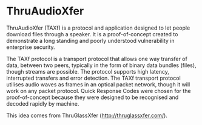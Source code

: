 # ThruAudioXfer

ThruAudioXfer (TAXf) is a protocol and application designed to let people download files through a speaker. It is a proof-of-concept created to demonstrate a long standing and poorly understood vulnerability in enterprise security.

The TAXf protocol is a transport protocol that allows one way transfer of data, between two peers, typically in the form of binary data bundles (files), though streams are possible. The protocol supports high latency, interrupted transfers and error detection. The TAXf transport protocol utilises audio waves as frames in an optical packet network, though it will work on any packet protocol. Quick Response Codes were chosen for the proof-of-concept because they were designed to be recognised and decoded rapidly by machine.

This idea comes from ThruGlassXfer (http://thruglassxfer.com/).

